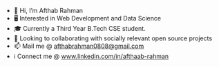 - 👋 Hi, I’m Afthab Rahman
- 🖥️ Interested in Web Development and Data Science
- 🎓 Currently a Third Year B.Tech CSE student.
- 🔗 Looking to collaborating with socially relevant open source projects
- 📫 Mail me @ afthabrahman0808@gmail.com
- ℹ️ Connect me @ www.linkedin.com/in/afthaab-rahman
